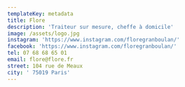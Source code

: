 ```yaml
---
templateKey: metadata
title: Flore
description: 'Traiteur sur mesure, cheffe à domicile'
image: /assets/logo.jpg
instagram: 'https://www.instagram.com/floregranboulan/'
facebook: 'https://www.instagram.com/floregranboulan/'
tel: 07 68 68 65 01
email: flore@flore.fr
street: 104 rue de Meaux
city: ' 75019 Paris'
---
```


